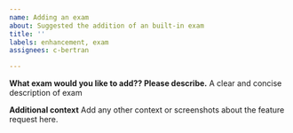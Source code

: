 ```yaml
---
name: Adding an exam
about: Suggested the addition of an built-in exam
title: ''
labels: enhancement, exam
assignees: c-bertran

---
```


**What exam would you like to add?? Please describe.**
A clear and concise description of exam

**Additional context**
Add any other context or screenshots about the feature request here.
